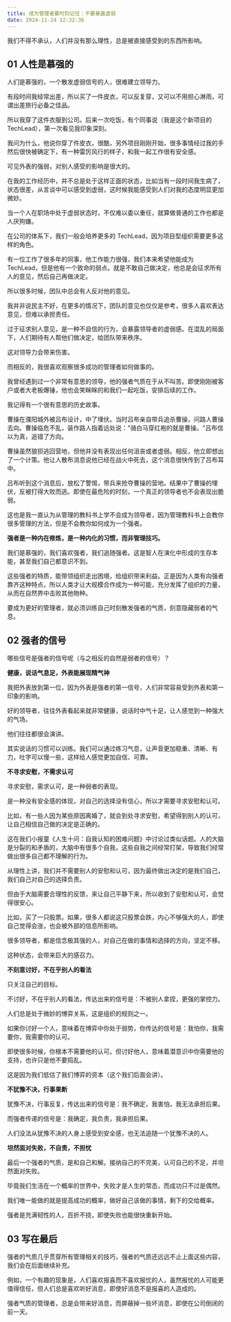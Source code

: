 ```yaml
---
title: 成为管理者要时刻记住：不要暴露虚弱
date: 2024-11-24 12:32:36
---
```


我们不得不承认，人们并没有那么理性，总是被直接感受到的东西所影响。

## 01 人性是慕强的

人们是慕强的，一个散发虚弱信号的人，很难建立领导力。

有段时间我经常出差，所以买了一件皮衣，可以反复穿，又可以不用担心淋雨，可谓出差旅行必备之佳品。

所以我穿了这件衣服到公司。后来一次吃饭，有个同事说（我是这个新项目的 TechLead），第一次看见我印象深刻。

我问为什么，他说你穿了件皮衣，很酷，另外项目刚刚开始，很多事情经过我的手然后很快被确定下，有一种雷厉风行的样子，和我一起工作很有安全感。

可见外表的强弱，对别人感受的影响是很大的。

在我的工作经历中，并不总是处于这样正面的状态，比如当有一段时间我生病了，状态很差，从言谈中可以感受到虚弱，这时候我能感受到人们对我的态度明显更加微妙。

当一个人在职场中处于虚弱状态时，不仅难以委以重任，就算做普通的工作也都是人厌狗嫌。

在公司的体系下，我们一般会培养更多的 TechLead，因为项目型组织需要更多这样的角色。

有一位工作了很多年的同事，他工作能力很强，我们本来希望他能成为 TechLead，但是他有一个致命的弱点。就是不敢自己做决定，他总是会征求所有人的意见，然后自己再做决定。

所以很多时候，团队中总会有人反对他的意见。

我并非说民主不好，在更多的情况下，团队的意见也仅仅是参考，很多人喜欢表达意见，但难以承担责任。

过于征求别人意见，是一种不自信的行为，会暴露领导者的虚弱感。在混乱的局面下，人们期待有人帮他们做决定，给团队带来秩序。

这对领导力会带来伤害。

而相反的，我很喜欢观察很多成功的管理者如何做事的。

我曾经遇到过一个非常有意思的领导，他的强者气质在于从不叫苦。即使刚刚被客户或者大老板爆锤，他也会笑眯眯的和我们一起吃饭，安排后续的工作。

我记得有一个很有意思的历史故事。

曹操在濮阳城外被吕布设计，中了埋伏。当时吕布亲自带兵追杀曹操，问路人曹操去向。曹操临危不乱，装作路人指着远处说："骑白马穿红袍的就是曹操。"吕布信以为真，追错了方向。

曹操虽然狼狈逃回营地，但他并没有表现出任何沮丧或者虚弱。相反，他立即想出了一个计策。他让人散布消息说他已经在战火中死去，这个消息很快传到了吕布耳中。

吕布听到这个消息后，放松了警惕，带兵来抢夺曹操的营地。结果中了曹操的埋伏，反被打得大败而逃。即使在最危险的时刻，一个真正的领导者也不会表现出脆弱。

这也是我一直认为从管理的教科书上学不会成为领导者，因为管理教科书上会教你很多管理的方法，但是不会教你如何成为一个强者。

**强者是一种内在修炼，是一种内化的习惯，而非管理技巧。**

我们是慕强的，我们喜欢强者，我们追随强者。这是智人在演化中形成的生存本能，甚至我们自己都意识不到。

这些强者的特质，能带领组织走出困境，给组织带来利益。正是因为人类有向强者靠齐这种特点，所以人类才让大规模合作成为一种可能，充分发挥了组织的力量，从而在自然界中击败其他物种。

要成为更好的管理者，就必须训练自己时刻散发强者的气质，刻意隐藏弱者的气息。

## 02 强者的信号

哪些信号是强者的信号呢（与之相反的自然是弱者的信号）？

**健康，说话气息足，外表能展现精气神**

我把外表放到第一位，因为外表是强者的第一信号，人们非常容易受到外表和第一印象的影响。

好的领导者，往往外表看起来就非常健康，说话时中气十足，让人感觉到一种强大的气场。

他们往往都很会演讲。

其实说话的习惯可以训练。我们可以通过练习气息，让声音更加稳重、清晰、有力，吐字可以慢一些，这样给人感觉更加自信、可靠。

**不寻求安慰，不需求认可**

寻求安慰，需求认可，是一种弱者的表现。

是一种没有安全感的体现，对自己的选择没有信心，所以才需要寻求安慰和认可。

比如，有一些人因为某些原因离婚了，就会到处寻求安慰，希望得到别人的认可，让自己相信自己做的决定是正确的。

这在我们小报童《人生十问：自我认知的困难问题》中讨论过类似话题。人的大脑是分裂的和矛盾的，大脑中有很多个自我，这些自我之间经常打架，导致我们经常做出很多自己都不理解的行为。

从理性上讲，我们并不需要别人的安慰和认可，因为最终做出决定的是我们自己，我们自己对自己的选择负责。

但由于大脑需要合理性的反馈，来让自己平静下来，所以收到了安慰和认可，会觉得很安心。

比如，买了一只股票。如果，很多人都说这只股票会跌，内心不够强大的人，即使自己觉得会涨，也会被外部的信息所影响。

很多领导者，都是信念极其强的人，对自己在做的事情和选择的方向，坚定不移。 

这种状态，会带来巨大的感召力。

**不刻意讨好，不在乎别人的看法**

只关注自己的目标。

不讨好，不在乎别人的看法，传达出来的信号是：不被别人拿捏，更强的掌控力。

人们总是处于微妙的博弈关系，这是组织的规则之一。

如果你讨好一个人，意味着在博弈中你处于弱势，你传达的信号是：我怕你，我需要你，我需要你的认可。

即使很多时候，你根本不需要他的认可。但讨好他人，意味着潜意识中你需要他的支持，也许只是他不要捣乱。

这是因为我们低估了我们博弈的资本（这个我们后面会讲）。

**不犹豫不决，行事果断**

犹豫不决，行事反复，传达出来的信号是：我不确定，我害怕，我无法承担后果。

而强者传递的信号是：我确定，我负责，我承担后果。

人们没法从犹豫不决的人身上感受到安全感，也无法追随一个犹豫不决的人。

**坦然面对失败，不自责，不担忧**

最后一个强者的气质，是和自己和解。接纳自己的不完美，认可自己的不足，并坦然面对失败。

毕竟我们生活在一个概率的世界中，失败才是人生的常态，而成功只不过是偶然。

我们唯一能做的就是提高成功的概率，做好自己该做的事情，剩下的交给概率。

强者是充满韧性的人，百折不挠，即使失败也能很快重新开始。


## 03 写在最后

强者的气质几乎贯穿所有管理相关的技巧，强者的气质还远远不止上面这些内容，我们会在后面继续补充。

例如，一个有趣的现象是，人们喜欢报喜而不喜欢报忧的人，虽然报忧的人可能更值得信任，但人们总是喜欢听好消息，即使好消息不是报喜的人造成的。

强者气质的管理者，总是会带来好消息，而屏蔽掉一些坏消息，即使在公司倒闭的前一天。